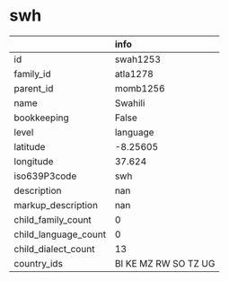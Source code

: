 # swh
|                      | info                 |
|:---------------------|:---------------------|
| id                   | swah1253             |
| family_id            | atla1278             |
| parent_id            | momb1256             |
| name                 | Swahili              |
| bookkeeping          | False                |
| level                | language             |
| latitude             | -8.25605             |
| longitude            | 37.624               |
| iso639P3code         | swh                  |
| description          | nan                  |
| markup_description   | nan                  |
| child_family_count   | 0                    |
| child_language_count | 0                    |
| child_dialect_count  | 13                   |
| country_ids          | BI KE MZ RW SO TZ UG |
